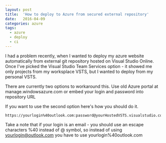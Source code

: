 ```yaml
---
layout: post
title:  'How to deploy to Azure from secured external repository'
date:   2016-04-09
categories: azure
tags:
  - azure
  - deploy
  - ci
---
```

I had a problem recently, when I wanted to deploy my azure website automatically from external git repository hosted on Visual Studio Online. Once I've picked the Visual Studio Team Services option - it showed me only projects from my worksplace VSTS, but I wanted to deploy from my personal VSTS.


There are currently two options to workaround this.
Use old Azure portal at manage.windowsazure.com or embed your login and password into repository URL

If you want to use the second option here's how you should do it.

```URL
https://yourlogin%40outlook.com:password@yourHostedVSTS.visualstudio.com/DefaultCollection/YourProjectName/
```

Take a note that if your login is an email - you should use an escape characters %40 instead of @ symbol,
so instead of using yourlogin@outlook.com you have to use yourlogin%40outlook.com

